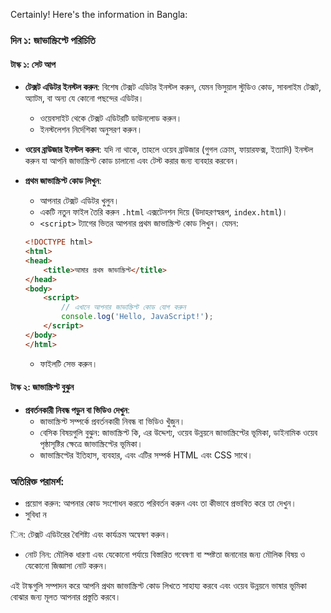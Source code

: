 Certainly! Here's the information in Bangla:

### দিন ১: জাভাস্ক্রিপ্টে পরিচিতি

#### টাস্ক ১: সেট আপ
- **টেক্সট এডিটর ইনস্টল করুন**: বিশেষ টেক্সট এডিটর ইনস্টল করুন, যেমন ভিসুয়াল স্টুডিও কোড, সাবলাইম টেক্সট, অ্যাটম, বা অন্য যে কোনো পছন্দের এডিটর।
    - ওয়েবসাইট থেকে টেক্সট এডিটরটি ডাউনলোড করুন।
    - ইনস্টলেশন নির্দেশিকা অনুসরণ করুন।

- **ওয়েব ব্রাউজার ইনস্টল করুন**: যদি না থাকে, তাহলে ওয়েব ব্রাউজার (গুগল ক্রোম, ফায়ারফক্স, ইত্যাদি) ইনস্টল করুন যা আপনি জাভাস্ক্রিপ্ট কোড চালানো এবং টেস্ট করার জন্য ব্যবহার করবেন।

- **প্রথম জাভাস্ক্রিপ্ট কোড লিখুন**:
    - আপনার টেক্সট এডিটর খুলুন।
    - একটি নতুন ফাইল তৈরি করুন `.html` এক্সটেনশন দিয়ে (উদাহরণস্বরূপ, `index.html`)।
    - `<script>` ট্যাগের ভিতর আপনার প্রথম জাভাস্ক্রিপ্ট কোড লিখুন। যেমন:
    ```html
    <!DOCTYPE html>
    <html>
    <head>
        <title>আমার প্রথম জাভাস্ক্রিপ্ট</title>
    </head>
    <body>
        <script>
            // এখানে আপনার জাভাস্ক্রিপ্ট কোড যোগ করুন
            console.log('Hello, JavaScript!');
        </script>
    </body>
    </html>
    ```
    - ফাইলটি সেভ করুন।

#### টাস্ক ২: জাভাস্ক্রিপ্ট বুঝুন
- **প্রবর্তনকারী নিবন্ধ পড়ুন বা ভিডিও দেখুন**:
    - জাভাস্ক্রিপ্ট সম্পর্কে প্রবর্তনকারী নিবন্ধ বা ভিডিও খুঁজুন।
    - বেসিক বিষয়গুলি বুঝুন: জাভাস্ক্রিপ্ট কি, এর উদ্দেশ্য, ওয়েব উন্নয়নে জাভাস্ক্রিপ্টের ভূমিকা, ডাইনামিক ওয়েব পৃষ্ঠাসৃষ্টির ক্ষেত্রে জাভাস্ক্রিপ্টের ভূমিকা।
    - জাভাস্ক্রিপ্টের ইতিহাস, ব্যবহার, এবং এটির সম্পর্ক HTML এবং CSS সাথে।

### অতিরিক্ত পরামর্শ:
- প্রয়োগ করুন: আপনার কোড সংশোধন করতে পরিবর্তন করুন এবং তা কীভাবে প্রভাবিত করে তা দেখুন।
- সুবিধা ন

িন: টেক্সট এডিটরের বৈশিষ্ট্য এবং কার্যক্রম অন্বেষণ করুন।
- নোট নিন: মৌলিক ধারণা এবং যেকোনো পর্যায়ে বিস্তারিত গবেষণা বা স্পষ্টতা জনানোর জন্য মৌলিক বিষয় ও যেকোনো জিজ্ঞাসা নোট করুন।

এই টাস্কগুলি সম্পাদন করে আপনি প্রথম জাভাস্ক্রিপ্ট কোড লিখতে সাহায্য করবে এবং ওয়েব উন্নয়নে ভাষার ভূমিকা বোঝার জন্য মূলত আপনার প্রস্তুতি করবে।